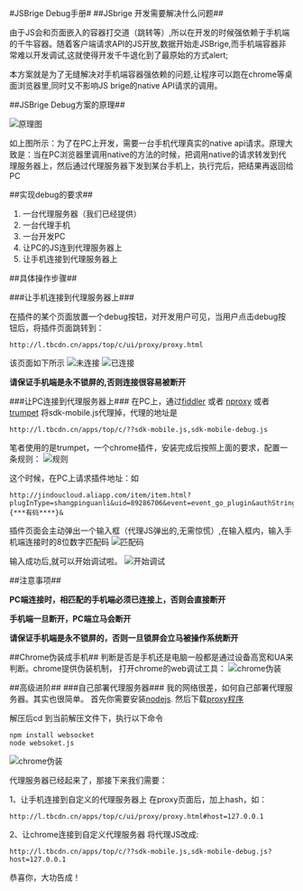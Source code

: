 #JSBrige Debug手册#
##JSbrige 开发需要解决什么问题##

由于JS会和页面嵌入的容器打交道（跳转等）,所以在开发的时候强依赖于手机端的千牛容器。随着客户端请求API的JS开放,数据开始走JSBrige,而手机端容器非常难以开发调试,这就使得开发千牛退化到了最原始的方式alert;

本方案就是为了无缝解决对手机端容器强依赖的问题,让程序可以跑在chrome等桌面浏览器里,同时又不影响JS brige的native API请求的调用。

##JSBrige Debug方案的原理##

![原理图](image/proxy.jpg "Title")

如上图所示：为了在PC上开发，需要一台手机代理真实的native api请求。原理大致是：当在PC浏览器里调用native的方法的时候，把调用native的请求转发到代理服务器上，然后通过代理服务器下发到某台手机上，执行完后，把结果再返回给PC

##实现debug的要求##

1. 一台代理服务器（我们已经提供）
2. 一台代理手机
3. 一台开发PC
4. 让PC的JS连到代理服务器上
5. 让手机连接到代理服务器上

##具体操作步骤##

###让手机连接到代理服务器上###

在插件的某个页面放置一个debug按钮，对开发用户可见，当用户点击debug按钮后，将插件页面跳转到：
	
	http://l.tbcdn.cn/apps/top/c/ui/proxy/proxy.html
	
该页面如下所示
![未连接](image/mobile-proxy-unconnect.png "未连接")
![已连接](image/mobile-proxy-connected.png "已连接")

**请保证手机端是永不锁屏的,否则连接很容易被断开**

###让PC连接到代理服务器上###
在PC上，通过[fiddler](http://fiddler2.com/) 
或者 [nproxy](http://blog.goddyzhao.me/post/35906061908/nproxy-fiddler-in-mac-and-linux) 
或者 [trumpet](https://chrome.google.com/webstore/detail/trumpet/cflekmkldaldnelemkkldoaedapbkmog) 将sdk-mobile.js代理掉，代理的地址是

	http://l.tbcdn.cn/apps/top/c/??sdk-mobile.js,sdk-mobile-debug.js
	
笔者使用的是trumpet，一个chrome插件，安装完成后按照上面的要求，配置一条规则：
![规则](image/rule.png "规则")

这个时候，在PC上请求插件地址：如

	http://jindoucloud.aliapp.com/item/item.html?plugInType=shangpinguanli&uid=89286706&event=event_go_plugin&authString={***有码****}&

插件页面会主动弹出一个输入框（代理JS弹出的,无需惊慌）,在输入框内，输入手机端连接时的8位数字匹配码
![匹配码](image/pw-input.png "匹配码")

输入成功后,就可以开始调试啦。
![开始调试](image/result-debug.png "开始调试")

##注意事项##

**PC端连接时，相匹配的手机端必须已连接上，否则会直接断开**

**手机端一旦断开，PC端立马会断开**

**请保证手机端是永不锁屏的，否则一旦锁屏会立马被操作系统断开**

##Chrome伪装成手机##
判断是否是手机还是电脑一般都是通过设备高宽和UA来判断。chrome提供伪装机制，
打开chrome的web调试工具：
![chrome伪装](image/chrome-mobile.png "开始调试")

##高级进阶##
###自己部署代理服务器###
我的网络很差，如何自己部署代理服务器。其实也很简单。
首先你需要安装[nodejs](http://nodejs.org/).
然后下载[proxy程序](proxy.zip)

解压后cd 到当前解压文件下，执行以下命令
	
	npm install websocket
	node websoket.js
	
![chrome伪装](image/cmd.png "开始调试")

代理服务器已经起来了，那接下来我们需要：

1、让手机连接到自定义的代理服务器上
在proxy页面后，加上hash，如：

	http://l.tbcdn.cn/apps/top/c/ui/proxy/proxy.html#host=127.0.0.1
	
2、让chrome连接到自定义代理服务器
将代理JS改成:

	http://l.tbcdn.cn/apps/top/c/??sdk-mobile.js,sdk-mobile-debug.js?host=127.0.0.1
	
恭喜你，大功告成！



